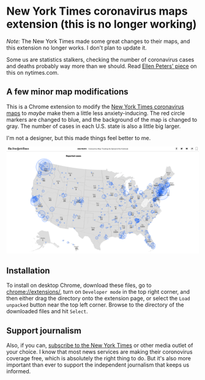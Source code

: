 # New York Times coronavirus maps extension (this is no longer working)

*Note:* The New York Times made some great changes to their maps, and this extension no longer works. I don't plan to update it.

Some us are statistics stalkers, checking the number of coronavirus cases and deaths probably way more than we should. Read [Ellen Peters' piece](https://www.nytimes.com/2020/03/12/opinion/sunday/coronavirus-statistics.html) on this on nytimes.com. 

## A few minor map modifications
This is a Chrome extension to modify the [New York Times coronavirus maps](https://www.nytimes.com/interactive/2020/world/coronavirus-maps.html) to _maybe_ make them a little less anxiety-inducing. The red circle markers are changed to blue, and the background of the map is changed to gray. The number of cases in each U.S. state is also a little big larger.

I'm not a designer, but this made things feel better to me.

![Map showing U.S. cases](img/nyt-map-blue.png)

## Installation
To install on desktop Chrome, download these files, go to [chrome://extensions/](chrome://extensions/), turn on `Developer mode` in the top right corner, and then either drag the directory onto the extension page, or select the `Load unpacked` button near the top left corner. Browse to the directory of the downloaded files and hit `Select`.

## Support journalism
Also, if you can, [subscribe to the New York Times](http://nytimes.com/subscribe) or other media outlet of your choice. I know that most news services are making their coronovirus coverage free, which is absolutely the right thing to do. But it's also more important than ever to support the independent journalism that keeps us informed.
